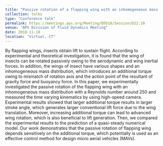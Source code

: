 ```yaml
---
title: "Passive rotation of a flapping wing with an inhomogeneous mass distribution"
collection: talks
type: "Conference talk"
permalink: https://meetings.aps.org/Meeting/DFD18/Session/D22.10
venue: "APS Division of Fluid Dynamics Meeting"
date: 2018-11-18
location: "Virtual, CT"
---
```


By flapping wings, insects obtain lift to sustain flight. According to experimental and theoretical investigation, it is found that the wing of insects can be rotated passively owing to the aerodynamic and wing inertial forces. In addition, the wings of insect have various shapes and an inhomogeneous mass distribution, which introduces an additional torque owing to mismatch of rotation axis and the action point of the resultant of gravity force and buoyancy force. In this paper, we experimentally investigated the passive rotation of the flapping wing with an inhomogeneous mass distribution with a Reynolds number around 250 and measured the time varying kinematics by using high-speed camera. Experimental results showed that larger additional torque results in larger stroke angle, which generates larger conventional lift force due to the wing translation. Moreover, increasing additional torque can lead to advanced wing rotation, which is also beneficial to lift generation. Then, we compared the experimental results to the prediction of a quasi-steady numerical model. Our work demonstrates that the passive rotation of flapping wing depends sensitively on the additional torque, which potentially is used as an effective control method for design micro aerial vehicles (MAVs).